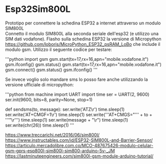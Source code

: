 # Esp32Sim800L
Prototipo per connettere la schedina ESP32 a internet attraverso un modulo SIM800L  
Connetto il modulo SIM800L alla seconda seriale dell'esp32 (e utilizzo una SIM dati vodafone). Flasho sulla schedina ESP32 la versione di Micropython  https://github.com/loboris/MicroPython_ESP32_psRAM_LoBo che include il modulo gsm.
Utilizzo il seguente codice per testare:  

'''python
import gsm
gsm.start(tx=17,rx=16,apn="mobile.vodafone.it")
gsm.ifconfig()
gsm.status()
gsm.start(tx=17,rx=16,apn="mobile.vodafone.it")
gsm.connect()
gsm.status()
gsm.ifconfig()
'''

Se invece voglio solo mandare sms lo posso fare anche utilizzando la versione ufficiale di micropython:  

'''python
from machine import UART
import time
ser = UART(2, 9600)
ser.init(9600, bits=8, parity=None, stop=1)

def sendsms(to, message):
    ser.write('ATZ\r')
    time.sleep(1)
    ser.write('AT+CMGF=1\r')
    time.sleep(1)
    ser.write('''AT+CMGS="''' + to + '''"\r''')
    time.sleep(1)
    ser.write(message + "\r")
    time.sleep(1)
    ser.write(chr(26))
    time.sleep(1)
'''


https://www.treccarichi.net/2016/06/sim800l/  
https://www.instructables.com/id/ESP32-SIM800L-and-Barrier-Sensor/  
https://articulo.mercadolibre.com.co/MCO-487675426-modulo-celular-gsm-gprs-esp800l-sim800l-sim800-arduino-5v-_JM  
https://lastminuteengineers.com/sim800l-gsm-module-arduino-tutorial/  
